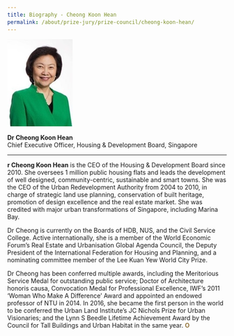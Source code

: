 ```yaml
---
title: Biography - Cheong Koon Hean
permalink: /about/prize-jury/prize-council/cheong-koon-hean/
---
```


<div style="width:150px"><img src="/images/jury/cheong-koon-hean.jpg" alt="Cheong Koon Hean" /></div>

**Dr Cheong Koon Hean**<br>
Chief Executive Officer, Housing & Development Board, Singapore

---

**r Cheong Koon Hean** is the CEO of the Housing & Development Board since 2010. She oversees 1 million public housing flats and leads the development of well designed, community-centric, sustainable and smart towns. She was the CEO of the Urban Redevelopment Authority from 2004 to 2010, in charge of strategic land use planning, conservation of built heritage, promotion of design excellence and the real estate market. She was credited with major urban transformations of Singapore, including Marina Bay. 

Dr Cheong is currently on the Boards of HDB, NUS, and the Civil Service College. Active internationally, she is a member of the World Economic Forum’s Real Estate and Urbanisation Global Agenda Council, the Deputy President of the International Federation for Housing and Planning, and a nominating committee member of the Lee Kuan Yew World City Prize.

Dr Cheong has been conferred multiple awards, including the Meritorious Service Medal for outstanding public service; Doctor of Architecture honoris causa, Convocation Medal for Professional Excellence, IWF’s 2011 ‘Woman Who Make A Difference’ Award and appointed an endowed professor of NTU in 2014. In 2016, she became the first person in the world to be conferred the Urban Land Institute’s JC Nichols Prize for Urban Visionaries; and the Lynn S Beedle Lifetime Achievement Award by the Council for Tall Buildings and Urban Habitat in the same year. **<font color="#967942">O</font>**
